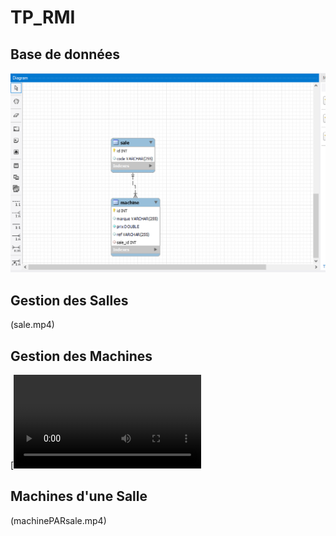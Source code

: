 # TP_RMI
## Base de données
![Database  Schema](db.PNG)

## Gestion des Salles

(sale.mp4)

## Gestion des Machines
[![Machine Management Video](machine.mp4)

## Machines d'une Salle
(machinePARsale.mp4)
